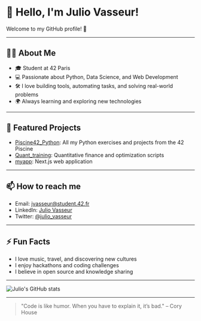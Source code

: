 # 👋 Hello, I'm Julio Vasseur!

Welcome to my GitHub profile! 🚀

---

## 🧑‍💻 About Me

- 🎓 Student at 42 Paris
- 💻 Passionate about Python, Data Science, and Web Development
- 🛠️ I love building tools, automating tasks, and solving real-world problems
- 🌍 Always learning and exploring new technologies

---

## 📂 Featured Projects

- [Piscine42_Python](https://github.com/juliovasseur/Piscine42_Python): All my Python exercises and projects from the 42 Piscine
- [Quant_training](https://github.com/juliovasseur/Quant_training): Quantitative finance and optimization scripts
- [myapp](https://github.com/juliovasseur/myapp): Next.js web application

---

## 📫 How to reach me

- Email: jvasseur@student.42.fr
- LinkedIn: [Julio Vasseur](https://www.linkedin.com/in/julio-vasseur/)
- Twitter: [@julio_vasseur](https://twitter.com/julio_vasseur)

---

## ⚡ Fun Facts

- I love music, travel, and discovering new cultures
- I enjoy hackathons and coding challenges
- I believe in open source and knowledge sharing

---

![Julio's GitHub stats](https://github-readme-stats.vercel.app/api?username=juliovasseur&show_icons=true&theme=radical)

---

> "Code is like humor. When you have to explain it, it’s bad." – Cory House

